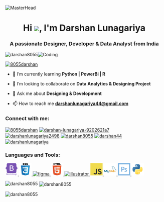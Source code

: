 ![MasterHead](https://1.bp.blogspot.com/-7A4WynwLsMw/XbBpCXG8fHI/AAAAAAAAMt4/uOa1bpLskYgrwGbllhSu2SDj_Mig8SXJQCLcBGAsYHQ/s1600/2000_600px.gif)
<h1 align="center">Hi <img width="30" src="https://i.ibb.co/9hZws4x/output-onlinegiftools.gif">, I'm Darshan Lunagariya</h1>
<h3 align="center">A passionate Designer, Developer & Data Analyst from India</h3>
<img align="right" alt="Coding" width="400" src="https://cdn.dribbble.com/users/1162077/screenshots/3848914/programmer.gif">

<p align="left"> <img src="https://komarev.com/ghpvc/?username=darshan8055&label=Profile%20views&color=0e75b6&style=flat" alt="darshan8055" /> </p>

<p align="left"> <a href="https://twitter.com/8055darshan" target="blank"><img src="https://img.shields.io/twitter/follow/8055darshan?logo=twitter&style=for-the-badge" alt="8055darshan" /></a> </p>

- 🌱 I’m currently learning **Python | PowerBi | R**

- 👯 I’m looking to collaborate on **Data Analytics & Designing Project**

- 💬 Ask me about **Designing & Development**

- 📫 How to reach me **darshanlunagariya44@gmail.com**

<h3 align="left">Connect with me:</h3>
<p align="left">
<a href="https://twitter.com/8055darshan" target="blank"><img align="center" src="https://raw.githubusercontent.com/rahuldkjain/github-profile-readme-generator/master/src/images/icons/Social/twitter.svg" alt="8055darshan" height="30" width="40" /></a>
<a href="https://linkedin.com/in/darshan-lunagariya-9202621a7" target="blank"><img align="center" src="https://raw.githubusercontent.com/rahuldkjain/github-profile-readme-generator/master/src/images/icons/Social/linked-in-alt.svg" alt="darshan-lunagariya-9202621a7" height="30" width="40" /></a>
<a href="https://fb.com/darshanlunagariya2498" target="blank"><img align="center" src="https://raw.githubusercontent.com/rahuldkjain/github-profile-readme-generator/master/src/images/icons/Social/facebook.svg" alt="darshanlunagariya2498" height="30" width="40" /></a>
<a href="https://instagram.com/darshan8055" target="blank"><img align="center" src="https://raw.githubusercontent.com/rahuldkjain/github-profile-readme-generator/master/src/images/icons/Social/instagram.svg" alt="darshan8055" height="30" width="40" /></a>
<a href="https://dribbble.com/darshan44" target="blank"><img align="center" src="https://raw.githubusercontent.com/rahuldkjain/github-profile-readme-generator/master/src/images/icons/Social/dribbble.svg" alt="darshan44" height="30" width="40" /></a>
<a href="https://www.behance.net/darshanlunagariya" target="blank"><img align="center" src="https://raw.githubusercontent.com/rahuldkjain/github-profile-readme-generator/master/src/images/icons/Social/behance.svg" alt="darshanlunagariya" height="30" width="40" /></a>
</p>

<h3 align="left">Languages and Tools:</h3>
<p align="left"> <a href="https://getbootstrap.com" target="_blank" rel="noreferrer"> <img src="https://raw.githubusercontent.com/devicons/devicon/master/icons/bootstrap/bootstrap-plain-wordmark.svg" alt="bootstrap" width="40" height="40"/> </a> <a href="https://www.w3schools.com/css/" target="_blank" rel="noreferrer"> <img src="https://raw.githubusercontent.com/devicons/devicon/master/icons/css3/css3-original-wordmark.svg" alt="css3" width="40" height="40"/> </a> <a href="https://www.figma.com/" target="_blank" rel="noreferrer"> <img src="https://www.vectorlogo.zone/logos/figma/figma-icon.svg" alt="figma" width="40" height="40"/> </a> <a href="https://www.w3.org/html/" target="_blank" rel="noreferrer"> <img src="https://raw.githubusercontent.com/devicons/devicon/master/icons/html5/html5-original-wordmark.svg" alt="html5" width="40" height="40"/> </a> <a href="https://www.adobe.com/in/products/illustrator.html" target="_blank" rel="noreferrer"> <img src="https://www.vectorlogo.zone/logos/adobe_illustrator/adobe_illustrator-icon.svg" alt="illustrator" width="40" height="40"/> </a> <a href="https://developer.mozilla.org/en-US/docs/Web/JavaScript" target="_blank" rel="noreferrer"> <img src="https://raw.githubusercontent.com/devicons/devicon/master/icons/javascript/javascript-original.svg" alt="javascript" width="40" height="40"/> </a> <a href="https://www.mysql.com/" target="_blank" rel="noreferrer"> <img src="https://raw.githubusercontent.com/devicons/devicon/master/icons/mysql/mysql-original-wordmark.svg" alt="mysql" width="40" height="40"/> </a> <a href="https://www.photoshop.com/en" target="_blank" rel="noreferrer"> <img src="https://raw.githubusercontent.com/devicons/devicon/master/icons/photoshop/photoshop-line.svg" alt="photoshop" width="40" height="40"/> </a> <a href="https://www.python.org" target="_blank" rel="noreferrer"> <img src="https://raw.githubusercontent.com/devicons/devicon/master/icons/python/python-original.svg" alt="python" width="40" height="40"/> </a> </p>

<p><img align="left" src="https://github-readme-stats.vercel.app/api/top-langs?username=darshan8055&show_icons=true&locale=en&layout=compact" alt="darshan8055" /></p>

<p>&nbsp;<img align="center" src="https://github-readme-stats.vercel.app/api?username=darshan8055&show_icons=true&locale=en" alt="darshan8055" /></p>

<p><img align="center" src="https://github-readme-streak-stats.herokuapp.com/?user=darshan8055&" alt="darshan8055" /></p>
